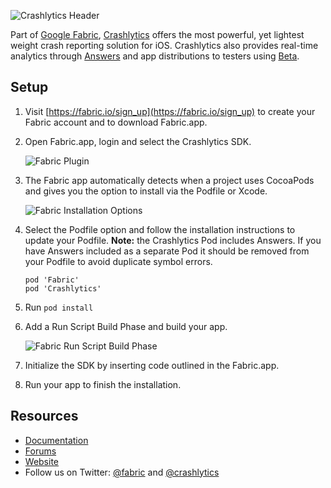 ![Crashlytics Header](https://docs.fabric.io/ios/cocoapod-readmes/cocoapods-crashlytics-header.png)

Part of [Google Fabric](https://get.fabric.io), [Crashlytics](http://try.crashlytics.com/) offers the most powerful, yet lightest weight crash reporting solution for iOS. Crashlytics also provides real-time analytics through [Answers](https://answers.io/) and app distributions to testers using [Beta](http://try.crashlytics.com/beta/).

## Setup

1. Visit [https://fabric.io/sign_up](https://fabric.io/sign_up) to create your Fabric account and to download Fabric.app.

1. Open Fabric.app, login and select the Crashlytics SDK.

    ![Fabric Plugin](https://docs.fabric.io/ios/cocoapod-readmes/cocoapods-fabric-plugin.png)

1. The Fabric app automatically detects when a project uses CocoaPods and gives you the option to install via the Podfile or Xcode.

	![Fabric Installation Options](https://docs.fabric.io/ios/cocoapod-readmes/cocoapods-pod-installation-option.png)

1. Select the Podfile option and follow the installation instructions to update your Podfile. **Note:** the Crashlytics Pod includes Answers. If you have Answers included as a separate Pod it should be removed from your Podfile to avoid duplicate symbol errors.

	```
	pod 'Fabric'
	pod 'Crashlytics'
	```

1. Run `pod install`

1. Add a Run Script Build Phase and build your app.

	![Fabric Run Script Build Phase](https://docs.fabric.io/ios/cocoapod-readmes/cocoapods-rsbp.png)

1. Initialize the SDK by inserting code outlined in the Fabric.app.

1. Run your app to finish the installation.

## Resources

* [Documentation](https://docs.fabric.io/apple/crashlytics/overview.html)
* [Forums](https://stackoverflow.com/questions/tagged/google-fabric)
* [Website](http://try.crashlytics.com/)
* Follow us on Twitter: [@fabric](https://twitter.com/fabric) and [@crashlytics](https://twitter.com/crashlytics)
